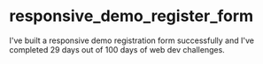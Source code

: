 # responsive_demo_register_form
I've built a responsive demo registration form successfully and I've completed 29 days out of 100 days of web dev challenges.
